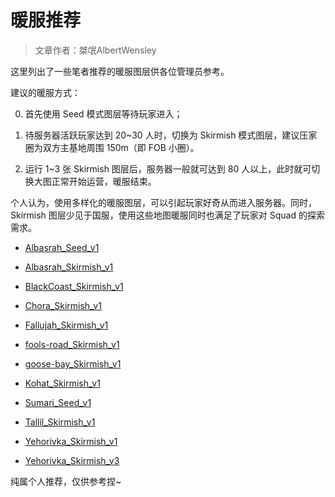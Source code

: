 # 暖服推荐

> 文章作者：桀氓AlbertWensley

这里列出了一些笔者推荐的暖服图层供各位管理员参考。

建议的暖服方式：

0. 首先使用 Seed 模式图层等待玩家进入；

0. 待服务器活跃玩家达到 20~30 人时，切换为 Skirmish 模式图层，建议压家圈为双方主基地周围 150m（即 FOB 小圈）。

0. 运行 1~3 张 Skirmish 图层后，服务器一般就可达到 80 人以上，此时就可切换大图正常开始运营，暖服结束。

个人认为，使用多样化的暖服图层，可以引起玩家好奇从而进入服务器。同时，Skirmish 图层少见于国服，使用这些地图暖服同时也满足了玩家对 Squad 的探索需求。

- [Albasrah_Seed_v1](/map/al-basrah/#al-basrah-seed-v1)

- [Albasrah_Skirmish_v1](/map/al-basrah/#al-basrah-skirmish-v1)

- [BlackCoast_Skirmish_v1](/map/black-coast/#black-coast-skirmish-v1)

- [Chora_Skirmish_v1](/map/chora/#chora-skirmish-v1)

- [Fallujah_Skirmish_v1](/map/fallujah/#fallujah-skirmish-v1)

- [fools-road_Skirmish_v1](/map/fools-road/#fools-road-skirmish-v1)

- [goose-bay_Skirmish_v1](/map/goose-bay/#goose-bay-skirmish-v1)

- [Kohat_Skirmish_v1](/map/kohat_toi/#kohat-toi-skirmish-v1)

- [Sumari_Seed_v1](/map/sumari_bala/#sumari-bala-seed-v1)

- [Tallil_Skirmish_v1](/map/tallil-outskirts/#tallil-outskirts-seed-v1)

- [Yehorivka_Skirmish_v1](/map/yehorivka/#yehorivka-skirmish-v1)

- [Yehorivka_Skirmish_v3](/map/yehorivka/#yehorivka-skirmish-v3)

纯属个人推荐，仅供参考捏~